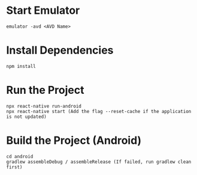 # Start Emulator

```
emulator -avd <AVD Name>
```

# Install Dependencies

```
npm install
```

# Run the Project

```
npx react-native run-android
npx react-native start (Add the flag --reset-cache if the application is not updated)
```

# Build the Project (Android)

```
cd android
gradlew assembleDebug / assembleRelease (If failed, run gradlew clean first)
```
